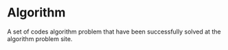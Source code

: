 # Algorithm

A set of codes algorithm problem that have been successfully solved at the algorithm problem site.

